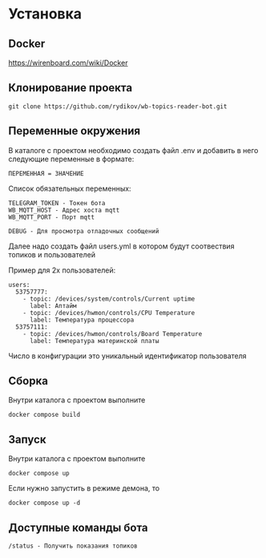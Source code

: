 # Установка

## Docker
https://wirenboard.com/wiki/Docker

## Клонирование проекта
```
git clone https://github.com/rydikov/wb-topics-reader-bot.git
```

## Переменные окружения
В каталоге с проектом необходимо создать файл .env и добавить в него следующие переменные в формате:
```
ПЕРЕМЕННАЯ = ЗНАЧЕНИЕ
```
Список обязательных переменных:
```
TELEGRAM_TOKEN - Токен бота
WB_MQTT_HOST - Адрес хоста mqtt
WB_MQTT_PORT - Порт mqtt
```

```
DEBUG - Для просмотра отладочных сообщений
```

Далее надо создать файл users.yml в котором будут соотвествия топиков и пользователей

Пример для 2х пользователей:

```
users:
  53757777:
    - topic: /devices/system/controls/Current uptime
      label: Аптайм 
    - topic: /devices/hwmon/controls/CPU Temperature
      label: Температура процессора
  53757111:
    - topic: /devices/hwmon/controls/Board Temperature
      label: Температура материнской платы
```

Число в конфигурации это уникальный идентификатор пользователя


## Сборка 
Внутри каталога с проектом выполните
```
docker compose build
```

## Запуск
Внутри каталога с проектом выполните
```
docker compose up
```
Если нужно запустить в режиме демона, то
```
docker compose up -d
```

## Доступные команды бота
```
/status - Получить показания топиков
```
 

